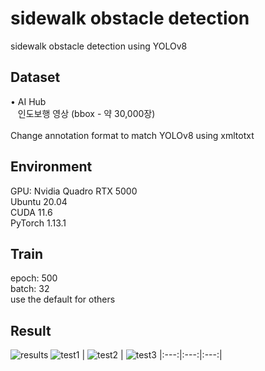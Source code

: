 # sidewalk obstacle detection
sidewalk obstacle detection using YOLOv8

## Dataset
<div style="display:flex; flex-direction:row;">
  • AI Hub
</div>
<div style="display:flex; flex-direction:row;">
  &nbsp&nbsp 인도보행 영상 (bbox - 약 30,000장)
</div>
<br>
<div style="display:flex; flex-direction:row;">
Change annotation format to match YOLOv8 using xmltotxt
</div>

## Environment
<div style="display:flex; flex-direction:row;">
  GPU: Nvidia Quadro RTX 5000
</div>
<div style="display:flex; flex-direction:row;">
  Ubuntu 20.04
</div>
<div style="display:flex; flex-direction:row;">
  CUDA 11.6
</div>
<div style="display:flex; flex-direction:row;">
  PyTorch 1.13.1
</div>

## Train
<div style="display:flex; flex-direction:row;">
  epoch: 500
</div>
<div style="display:flex; flex-direction:row;">
  batch: 32
</div>
<div style="display:flex; flex-direction:row;">
  use the default for others
</div>

## Result
![results](https://github.com/the0807/Sidewalk-Obstacle-Detection/assets/73097985/98a4709e-78a5-4a23-8868-e593c27ba58a)
![test1](https://github.com/the0807/Sidewalk-Obstacle-Detection/assets/73097985/128fd68e-3a31-49d5-91c0-3d5be7ff2d9b) | ![test2](https://github.com/the0807/Sidewalk-Obstacle-Detection/assets/73097985/ac31dd60-bc49-418a-9f47-9003e1040d4a) | ![test3](https://github.com/the0807/Sidewalk-Obstacle-Detection/assets/73097985/1e8ad8bf-5abb-4abe-a056-6f41eea916d2)
|:---:|:---:|:---:|


